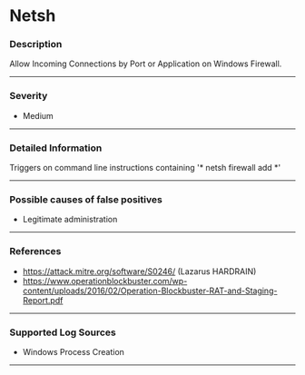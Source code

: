 # Netsh
### Description

Allow Incoming Connections by Port or Application on Windows Firewall.

-------------------
### Severity

- Medium

-------------------

### Detailed Information

Triggers on command line instructions containing '* netsh firewall add *'

-------------------

### Possible causes of false positives

- Legitimate administration

-------------------
### References

- https://attack.mitre.org/software/S0246/ (Lazarus HARDRAIN)
- https://www.operationblockbuster.com/wp-content/uploads/2016/02/Operation-Blockbuster-RAT-and-Staging-Report.pdf

-------------------
### Supported Log Sources

- Windows Process Creation

-------------------
